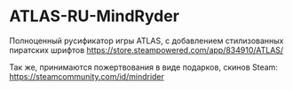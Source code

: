 # ATLAS-RU-MindRyder
Полноценный русификатор игры ATLAS, с добавлением стилизованных пиратских шрифтов
https://store.steampowered.com/app/834910/ATLAS/


Так же, принимаются пожертвования в виде подарков, скинов Steam:
https://steamcommunity.com/id/mindrider
